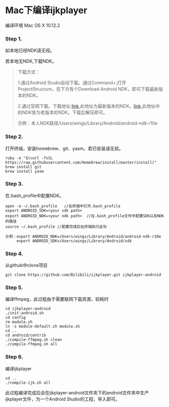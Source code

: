 # Mac下编译ijkplayer

编译环境 Mac OS X 10.12.2

### Step 1.
如本地已经NDK请无视。

若本地无NDK,下载NDK。
    
  >  下载方式：
  >
  >  1.通过Android Studio自动下载。通过Command+;打开ProjectStructure，在下方有个Download Android NDK，即可下载最新版本的NDK。
  > 
  >  2.通过官网下载。下载地址:[link](https://developer.android.com/ndk/downloads/index.html#download),此地址为最新版本的NDK。[link](https://developer.android.com/ndk/downloads/older_releases.html),此地址中的NDK皆为老版本的NDK。下载后解压即可。
  >  
  >  示例：本人NDK路径/Users/wings/Library/Android/android-ndk-r10e
    
### Step 2.
打开终端，安装homebrew、git、yasm。若已安装请无视。

    ruby -e "$(curl -fsSL https://raw.githubusercontent.com/Homebrew/install/master/install)"  
    brew install git  
    brew install yasm 
    
### Step 3.
在.bash_profile中配置NDK。

    open -e ~/.bash_profile   //在终端中打开.bash_profile
    export ANDROID_SDK=<your sdk path>  
    export ANDROID_NDK=<your ndk path>  //在.bash_profile文件中配置SDK以及NDK的路径
    source ~/.bash_profile //配置完成后在终端执行此句
    
    示例：export ANDROID_NDK=/Users/wings/Library/Android/android-ndk-r10e   
         export ANDROID_SDK=/Users/wings/Library/Android/sdk

### Step 4.
从github中clone项目

    git clone https://github.com/Bilibili/ijkplayer.git ijkplayer-android 
    
### Step 5.
编译ffmpeg，此过程由于需要联网下载资源，较耗时
    
    cd ijkplayer-android   
    ./init-android.sh   
    cd config  
    rm module.sh  
    ln -s module-default.sh module.sh 
    cd ..
    cd android/contrib  
    ./compile-ffmpeg.sh clean  
    ./compile-ffmpeg.sh all

### Step 6.
编译ijkplayer
    
    cd .. 
    ./compile-ijk.sh all

此过程编译完成后会在ijkplayer-android文件夹下的android文件夹中生产ijkplayer文件，为一个Android Studio的工程，导入即可。